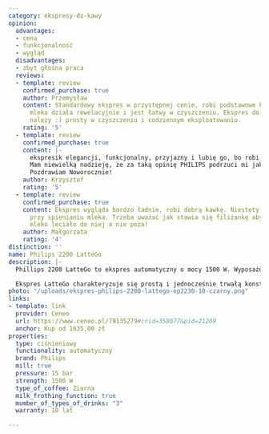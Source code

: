```yaml
---
category: ekspresy-do-kawy
opinion:
  advantages:
  - cena
  - funkcjonalność
  - wygląd
  disadvantages:
  - zbyt głośna praca
  reviews:
  - template: review
    confirmed_purchase: true
    author: Przemysław
    content: Standardowy ekspres w przystępnej cenie, robi podstawowe kawy. Spieniacz
      mleka działa rewelacyjnie i jest łatwy w czyszczeniu. Ekspres do cichych nie
      należy :) prosty w czyszczeniu i codziennym eksploatowaniu.
    rating: '5'
  - template: review
    confirmed_purchase: true
    content: |-
      ekspresik elegancji, funkcjonalny, przyjazny i lubię go, bo robi pyszne kawusie‼️
      Mam niewielką nadzieję, że za taką opinię PHILIPS podrzuci mi jakąś pyszną paczkę z kawą ziarnistą! ;-))
      Pozdrawiam Noworocznie!
    author: Krzysztof
    rating: '5'
  - template: review
    confirmed_purchase: true
    content: Ekspres wygląda bardzo ładnie, robi dobrą kawkę. Niestety bardzo głośny
      przy spienianiu mleka. Trzeba uważać jak stawia się filiżankę aby spienione
      mleko leciało do niej a nie poza!
    author: Małgorzata
    rating: '4'
distinction: ''
name: Philips 2200 LatteGo
description: |-
  Phillips 2200 LatteGo to ekspres automatyczny o mocy 1500 W. Wyposażony w system Aroma Extract, który dba o utrzymanie optymalnej temperatury napoju, zachowując jednocześnie pełną wyrazistość jego aromatu i smaku. Urządzenie posiada intuicyjny panel sterowania, umożliwiający przygotowanie najlepszych włoskich kaw za pomocą kilku przycisków.

  Ekspres LatteGo charakteryzuje się prostą i jednocześnie trwałą konstrukcją. Urządzenie składa się z dwóch części i nie posiada żadnych elementów dodatkowych. Jego innowacyjna budowa pozwala z łatwością utrzymać sprzęt w czystości, płukając urządzenie przez piętnaście sekund pod bieżącą wodą. Istnieje także możliwość mycia ekspresu w zmywarce. Za sprawne mielenie kawy odpowiada młynek wykonany w całości z ceramiki. Dodatkowo urządzenie posiada aż dwanaście poziomów grubości mielenia ziaren, dzięki czemu użytkownik może dostosować intensywność przygotowywanych napojów. Pojemnik z mlekiem jest przystosowany do przechowywania w lodówce.
photo: "/uploads/ekspres-philips-2200-lattego-ep2230-10-czarny.png"
links:
- template: link
  provider: Ceneo
  url: https://www.ceneo.pl/79135279#crid=358077&pid=21269
  anchor: Kup od 1635,00 zł
properties:
  type: ciśnieniowy
  functionality: automatyczny
  brand: Philips
  mill: true
  pressure: 15 bar
  strength: 1500 W
  type_of_coffee: Ziarna
  milk_frothing_function: true
  mumber_of_types_of_drinks: "3"
  warranty: 10 lat

---
```

